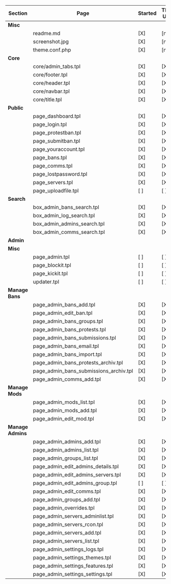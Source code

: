 | Section           | Page                                   | Started | Theming Usable? | Coding Usable? | Related Issues |
|-------------------|----------------------------------------|---------|-----------------|----------------|----------------|
| **Misc**          |                                        |         |                 |                |                |
|                   | readme.md                              | [X]     | [na]            | [na]           |                |
|                   | screenshot.jpg                         | [X]     | [na]            | [na]           |                |
|                   | theme.conf.php                         | [X]     | [na]            | [na]           |                |
| **Core**          |                                        |         |                 |                |                |
|                   | core/admin_tabs.tpl                    | [X]     | [X]             | [X]            |                |
|                   | core/footer.tpl                        | [X]     | [X]             | [X]            | #3             |
|                   | core/header.tpl                        | [X]     | [X]             | [X]            |                |
|                   | core/navbar.tpl                        | [X]     | [X]             | [X]            | #4             |
|                   | core/title.tpl                         | [X]     | [X]             | [X]            |                |
| **Public**        |                                        |         |                 |                |                |
|                   | page_dashboard.tpl                     | [X]     | [X]             | [X]            |                |
|                   | page_login.tpl                         | [X]     | [X]             | [X]            |                |
|                   | page_protestban.tpl                    | [X]     | [X]             | [X]            |                |
|                   | page_submitban.tpl                     | [X]     | [X]             | [X]            | #9             |
|                   | page_youraccount.tpl                   | [X]     | [X]             | [X]            | #20            |
|                   | page_bans.tpl                          | [X]     | [X]             | [X]            | #21            |
|                   | page_comms.tpl                         | [X]     | [X]             | [X]            |                |
|                   | page_lostpassword.tpl                  | [X]     | [X]             | [X]            |                |
|                   | page_servers.tpl                       | [X]     | [X]             | [X]            | #5             |
|                   | page_uploadfile.tpl                    | [ ]     | [ ]             | [ ]            |                |
| **Search**        |                                        |         |                 |                |                |
|                   | box_admin_bans_search.tpl              | [X]     | [X]             | [X]            |                |
|                   | box_admin_log_search.tpl               | [X]     | [X]             | [X]            | #31            |
|                   | box_admin_admins_search.tpl            | [X]     | [X]             | [X]            |                |
|                   | box_admin_comms_search.tpl             | [X]     | [X]             | [X]            |                |
| **Admin**         |                                        |         |                 |                |                |
| **Misc**          |                                        |         |                 |                |                |
|                   | page_admin.tpl                         | [ ]     | [ ]             | [ ]            |                |
|                   | page_blockit.tpl                       | [ ]     | [ ]             | [ ]            |                |
|                   | page_kickit.tpl                        | [ ]     | [ ]             | [ ]            |                |
|                   | updater.tpl                            | [ ]     | [ ]             | [ ]            |                |
| **Manage Bans**   |                                        |         |                 |                |                |
|                   | page_admin_bans_add.tpl                | [X]     | [X]             | [X]            |                |
|                   | page_admin_edit_ban.tpl                | [X]     | [X]             | [X]            |                |
|                   | page_admin_bans_groups.tpl             | [X]     | [X]             | [ ]            |                |
|                   | page_admin_bans_protests.tpl           | [X]     | [X]             | [X]            | #29            |
|                   | page_admin_bans_submissions.tpl        | [X]     | [X]             | [X]            |                |
|                   | page_admin_bans_email.tpl              | [X]     | [X]             | [X]            |                |
|                   | page_admin_bans_import.tpl             | [X]     | [X]             | [X]            |                |
|                   | page_admin_bans_protests_archiv.tpl    | [X]     | [X]             | [X]            |                |
|                   | page_admin_bans_submissions_archiv.tpl | [X]     | [X]             | [X]            |                |
|                   | page_admin_comms_add.tpl               | [X]     | [X]             | [X]            | #21            |
| **Manage Mods**   |                                        |         |                 |                |                |
|                   | page_admin_mods_list.tpl               | [X]     | [X]             | [X]            | #11            |
|                   | page_admin_mods_add.tpl                | [X]     | [X]             | [X]            |                |
|                   | page_admin_edit_mod.tpl                | [X]     | [X]             | [X]            |                |
| **Manage Admins** |                                        |         |                 |                |                |
|                   | page_admin_admins_add.tpl              | [X]     | [X]             | [X]            |                |
|                   | page_admin_admins_list.tpl             | [X]     | [X]             | [X]            |                |
|                   | page_admin_groups_list.tpl             | [X]     | [X]             | [X]            |                |
|                   | page_admin_edit_admins_details.tpl     | [X]     | [X]             | [X]            |                |
|                   | page_admin_edit_admins_servers.tpl     | [X]     | [X]             | [X]            |                |
|                   | page_admin_edit_admins_group.tpl       | [ ]     | [ ]             | [ ]            |                |
|                   | page_admin_edit_comms.tpl              | [X]     | [X]             | [X]            |                |
|                   | page_admin_groups_add.tpl              | [X]     | [X]             | [X]            |                |
|                   | page_admin_overrides.tpl               | [X]     | [X]             | [X]            |                |
|                   | page_admin_servers_adminlist.tpl       | [X]     | [X]             | [X]            |                |
|                   | page_admin_servers_rcon.tpl            | [X]     | [X]             | [X]            |                |
|                   | page_admin_servers_add.tpl             | [X]     | [X]             | [X]            |                |
|                   | page_admin_servers_list.tpl            | [X]     | [X]             | [X]            |                |
|                   | page_admin_settings_logs.tpl           | [X]     | [X]             | [X]            | #30            |
|                   | page_admin_settings_themes.tpl         | [X]     | [X]             | [X]            |                |
|                   | page_admin_settings_features.tpl       | [X]     | [X]             | [X]            |                |
|                   | page_admin_settings_settings.tpl       | [X]     | [X]             | [X]            | #28            |